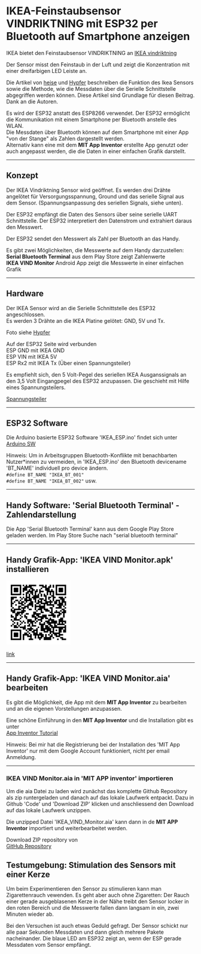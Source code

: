 # IKEA-Feinstaubsensor VINDRIKTNING mit ESP32 per Bluetooth auf Smartphone anzeigen

IKEA bietet den Feinstaubsensor VINDRIKTNING an
[IKEA vindriktning](https://www.ikea.com/de/de/p/vindriktning-luftqualitaetssensor-70498242/)

Der Sensor misst den Feinstaub in der Luft und zeigt die Konzentration mit einer dreifarbigen LED Leiste an.  

Die Artikel von [heise](https://www.heise.de/ratgeber/Ikea-Feinstaubsensor-Vindriktning-zum-IoT-Device-aufbohren-6164149.html) und [Hypfer](https://github.com/Hypfer/esp8266-vindriktning-particle-sensor) beschreiben die Funktion des Ikea Sensors sowie die Methode, wie die Messdaten über die Serielle Schnittstelle abgegriffen werden können. Diese Artikel sind Grundlage für diesen Beitrag. Dank an die Autoren.

Es wird der ESP32 anstatt des ESP8266 verwendet. Der ESP32 ermöglicht die Kommunikation mit einem Smartphone per Bluetooth anstelle des WLAN.  
Die Messdaten über Bluetooth können auf dem Smartphone mit einer App "von der Stange" als Zahlen dargestellt werden.  
Alternativ kann eine mit dem **MIT App Inventor** erstellte App genutzt oder auch angepasst werden, die die Daten in einer einfachen Grafik darstellt.

---

## Konzept

Der IKEA Vindriktning Sensor wird geöffnet. Es werden drei Drähte angelötet für Versorgungsspannung, Ground und das serielle Signal aus dem Sensor. (Spannungsanpassung des seriellen Signals, siehe unten).

Der ESP32 empfängt die Daten des Sensors über seine serielle UART Schnittstelle. Der ESP32 interpretiert den Datenstrom und extrahiert daraus den Messwert.

Der ESP32 sendet den Messwert als Zahl per Bluetooth an das Handy.

Es gibt zwei Möglichkeiten, die Messwerte auf dem Handy darzustellen:  
**Serial Bluetooth Terminal** aus dem Play Store zeigt Zahlenwerte  
**IKEA VIND Monitor** Android App zeigt die Messwerte in einer einfachen Grafik

---

## Hardware

Der IKEA Sensor wird an die Serielle Schnittstelle des ESP32 angeschlossen.  
Es werden 3 Drähte an die IKEA Platine gelötet: GND, 5V und Tx.

Foto siehe [Hypfer](https://github.com/Hypfer/esp8266-vindriktning-particle-sensor)

Auf der ESP32 Seite wird verbunden  
ESP GND mit IKEA GND  
ESP VIN mit IKEA 5V  
ESP Rx2 mit IKEA Tx (Über einen Spannungsteiler)

Es empfiehlt sich, den 5 Volt-Pegel des seriellen IKEA Ausganssignals an den 3,5 Volt Eingangpegel des ESP32  anzupassen. Die geschieht mit Hilfe eines Spannungsteilers.

[Spannungsteiler](https://github.com/PeterDirnhofer/IKEA-vindriktning-ESP32-Bluetooth/blob/ed034369126b07c1828fe7f08cb3ad05aead517b/images/Schematics.png)

---

## ESP32 Software

Die Arduino basierte ESP32 Software 'IKEA_ESP.ino' findet sich unter [Arduino SW](https://github.com/PeterDirnhofer/IKEA-vintrikning-ESP32-Bluetooth/blob/main/IKEA_ESP32.ino)

Hinweis: Um in Arbeitsgruppen Bluetooth-Konflikte mit benachbarten Nutzer\*innen zu vermeiden, in 'IKEA_ESP.ino' den Bluetooth devicename 'BT_NAME' individuell  pro device ändern.  
``#define BT_NAME "IKEA_BT_001"``  
``#define BT_NAME "IKEA_BT_002"`` usw.

---

## Handy Software: 'Serial Bluetooth Terminal' - Zahlendarstellung

Die App 'Serial Bluetooth Terminal' kann aus dem Google Play Store geladen werden. Im Play Store Suche nach "serial bluetooth terminal"

---

## Handy Grafik-App: 'IKEA VIND Monitor.apk' installieren

![Downlad apk](images/QR_Download_apk.png)

[link](C:\Users\peter\!PROJECTS\IKEA_VINDRIKTNING\IKEA-vindriktning-ESP32-Bluetooth\images\QR_Download_apk.png)

---

## Handy Grafik-App: 'IKEA VIND Monitor.aia' bearbeiten

Es gibt die Möglichkeit, die App mit dem **MIT App Inventor** zu bearbeiten und an die eigenen Vorstellungen anzupassen.

Eine schöne Einführung in den **MIT App Inventor** und die Installation gibt es unter  
[App Inventor Tutorial](https://youtu.be/aM2ktMKAunw)

Hinweis: Bei mir hat die Registrierung bei der Installation des 'MIT App Inventor' nur mit dem Google Account funktioniert, nicht per email Anmeldung.

---

### IKEA VIND Monitor.aia in 'MIT APP inventor' importieren

Um die aia Datei zu laden wird zunächst das komplette Github Repository als zip runtergeladen und danach auf das lokale Laufwerk entpackt. Dazu in Github 'Code' und 'Download ZIP' klicken und anschliessend den Download auf das lokale Laufwerk unzippen.  

Die unzipped Datei 'IKEA_VIND_Monitor.aia' kann dann in de **MIT APP Inventor** importiert und weiterbearbeitet werden.

Download ZIP repository von  
[GitHub Repository](https://github.com/PeterDirnhofer/IKEA-vindriktning-ESP32-Bluetooth.git)

## Testumgebung: Stimulation des Sensors mit einer Kerze

Um beim Experimentieren den Sensor zu stimulieren kann man Zigarettenrauch vewenden. Es geht aber auch ohne Zigaretten: Der Rauch einer gerade ausgeblasenen Kerze in der Nähe treibt den Sensor locker in den roten Bereich und die Messwerte fallen dann langsam in ein, zwei Minuten wieder ab.

Bei den Versuchen ist auch etwas Geduld gefragt. Der Sensor schickt nur alle paar Sekunden Messdaten und dann gleich mehrere Pakete nacheinander. Die blaue LED am ESP32 zeigt an, wenn der ESP gerade Messdaten vom Sensor empfängt.
